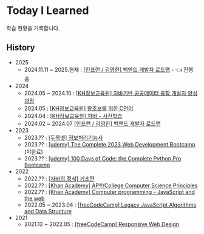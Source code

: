 # Today I Learned

학습 현황을 기록합니다.

## History

- 2025
  - 2024.11.11 ~ 2025.현재 : [[인프런 / 김영한] 백엔드 개발자 로드맵](kyh/README.md) - 👈 진행중
- 2024
  - 2024.05 ~ 2024.10 : [[KH정보교육원] 자바기반 공공데이터 융합 개발자 양성과정](kh/java.md)
  - 2024.05 : [[KH정보교육원] 왕초보를 위한 C언어](kh/c.md)
  - 2024.04 : [[KH정보교육원] 자바 - 사전학습](kh/preJava.md)
  - 2024.02 ~ 2024.07 [[인프런 / 김영한] 백엔드 개발자 로드맵](kyh/old_history.md)
- 2023
  - 2023.?? : [[두목넷] 정보처리기능사](craftsman/README.md)
  - 2023.?? : [[udemy] The Complete 2023 Web Development Bootcamp](udemy/webdev.md) (미완료)
  - 2023.?? : [[udemy] 100 Days of Code: the Complete Python Pro Bootcamp](udemy/python.md)
- 2022
  - 2022.?? : [[자바의 정석] 기초편](jeongseok/README.md)
  - 2022.?? : [[Khan Academy] AP®/College Computer Science Principles](khanacadmy/README.md)
  - 2022.?? : [[Khan Academy] Computer programming - JavaScript and the web](khanacadmy/README.md)
  - 2022.05 ~ 2023.04 : [[freeCodeCamp] Legacy JavaScript Algorithms and Data Structure](freecodecamp/README.md)
- 2021
  - 2021.12 ~ 2022.05 : [[freeCodeCamp] Responsive Web Design](freecodecamp/README.md)